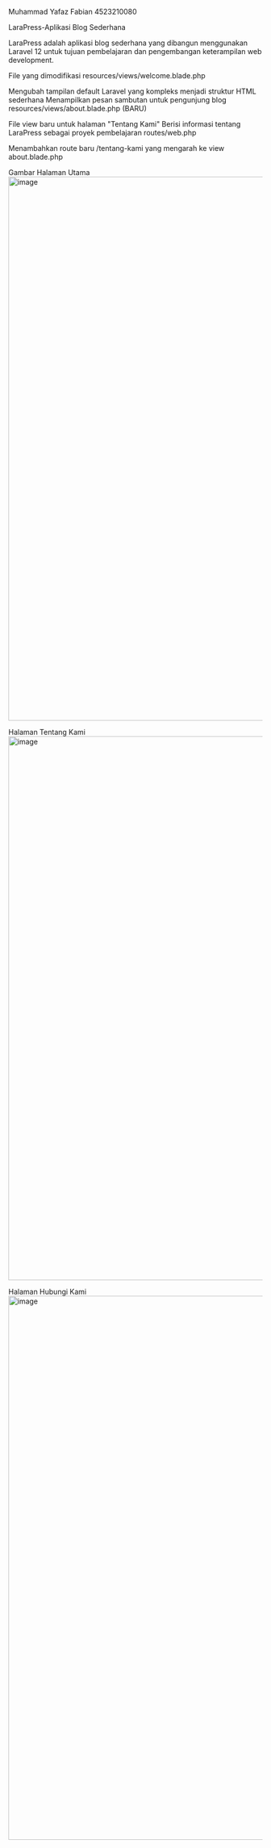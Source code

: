 Muhammad Yafaz Fabian
4523210080 

LaraPress-Aplikasi Blog Sederhana


LaraPress adalah aplikasi blog sederhana yang dibangun menggunakan Laravel 12 untuk tujuan pembelajaran dan pengembangan keterampilan web development.

File yang dimodifikasi
resources/views/welcome.blade.php

Mengubah tampilan default Laravel yang kompleks menjadi struktur HTML sederhana
Menampilkan pesan sambutan untuk pengunjung blog
resources/views/about.blade.php (BARU)

File view baru untuk halaman "Tentang Kami"
Berisi informasi tentang LaraPress sebagai proyek pembelajaran
routes/web.php

Menambahkan route baru /tentang-kami yang mengarah ke view about.blade.php

Gambar Halaman Utama
<img width="1919" height="1079" alt="image" src="https://github.com/user-attachments/assets/735e02b3-4ea6-464c-8432-ae2d24e20ca0" />


Halaman Tentang Kami
<img width="1919" height="1079" alt="image" src="https://github.com/user-attachments/assets/a1348165-dd2b-4acc-be1d-814f855dc25b" />

Halaman Hubungi Kami
<img width="1919" height="1079" alt="image" src="https://github.com/user-attachments/assets/86ed9803-ca09-4004-981a-53363190cf5f" />

